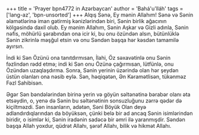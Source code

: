 +++
title = 'Prayer bpn4772 in Azərbaycan'
author = 'Bahá'u'lláh'
tags = ['lang-az', 'bpn-unsorted']
+++
Alqış Sənə, Ey mənin Allahım! Sənə və Sənin əlamətlərinə iman gətirmiş kənizlərindən biri, Sənin birlik ağacının kölgəsində daxil olub. Ey mənim Allahım, Sənin Aşkar və Gizli adınla, Sənin nəfis, möhürlü şərabından ona icir ki, bu onu özündən alsın, bütünlüklə Sənin zikrinlə məşğul etsin və onu Səndən başqa hər kəsdən tamamilə ayırsın.

İndi ki Sən Özünü ona tanıtdırmısan, İlahi, Öz səxavətinlə onu Sənin fəzlindən rədd etmə; indi ki Sən onu Özünə çağırmısan, lütfünlə, onu Özündən uzaqlaşdırma. Sonra, Sənin yerinin üzərində olan hər şeydən üstün olanları ona nəsib eylə. Sən, həqiqətən, Ən Kəramətlisən, tükənməz Fəzl Sahibisən.

Əgər Sən bəndələrindən birinə yerin və göyün səltənətinə bərabər olanı əta etsəydin, o, yenə də Sənin bu səltənətinin sonsuzluğunu zərrə qədər də kiçiltməzdi. Sən insanların, adətən, Səni Böyük Olan deyə adlandırdıqlarından da böyüksən, çünki belə bir ad ancaq Sənin isimlərindən biridir, o isimlər ki, Sənin iradənin sadəcə bir əmri ilə yaranmışdir. Səndən başqa Allah yoxdur, qüdrət Allahı, şərəf Allahı, bilik və hikmət Allahı.
